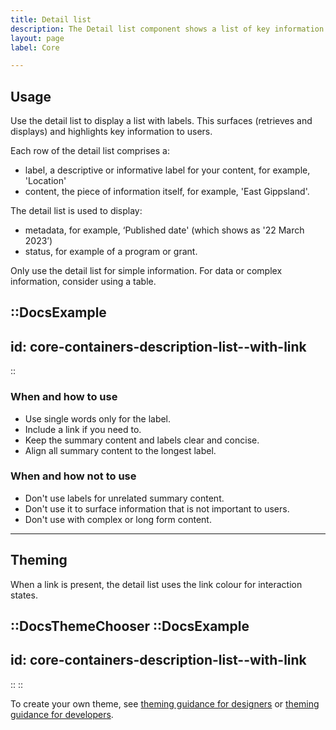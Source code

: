 ```yaml
---
title: Detail list
description: The Detail list component shows a list of key information to users.
layout: page
label: Core

---
```


## Usage

Use the detail list to display a list with labels. This surfaces (retrieves and displays) and highlights key information to users.

Each row of the detail list comprises a:
- label, a descriptive or informative label for your content, for example, 'Location'
- content, the piece of information itself, for example, 'East Gippsland'.

The detail list is used to display:
- metadata, for example, ‘Published date' (which shows as '22 March 2023’)
- status, for example of a program or grant.

Only use the detail list for simple information. For data or complex information, consider using a table.

::DocsExample
---
id: core-containers-description-list--with-link
---
::

### When and how to use
- Use single words only for the label.
- Include a link if you need to.
- Keep the summary content and labels clear and concise.
- Align all summary content to the longest label.

### When and how not to use
- Don't use labels for unrelated summary content.
- Don't use it to surface information that is not important to users.
- Don't use with complex or long form content.

---

## Theming

When a link is present, the detail list uses the link colour for interaction states.

::DocsThemeChooser
  ::DocsExample
  ---
  id: core-containers-description-list--with-link
  ---
  ::
::

To create your own theme, see [theming guidance for designers]() or [theming guidance for developers]().
